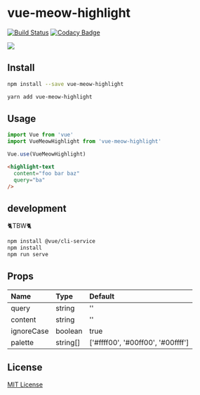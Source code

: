 # vue-meow-highlight

[![Build Status](https://travis-ci.org/octonyat/vue-meow-highlight.svg?branch=master)](https://travis-ci.org/octonyat/vue-meow-highlight)
[![Codacy Badge](https://api.codacy.com/project/badge/Grade/b2c605edf7804a2b8ca34f8ff90f57fe)](https://www.codacy.com/project/octonyat/vue-meow-highlight/dashboard?utm_source=github.com&amp;utm_medium=referral&amp;utm_content=octonyat/vue-meow-highlight&amp;utm_campaign=Badge_Grade_Dashboard)

![](https://raw.githubusercontent.com/octonyat/vue-meow-highlight/add_image/capture/preview.gif)

## Install

```bash
npm install --save vue-meow-highlight
```

```bash
yarn add vue-meow-highlight
```

## Usage

```js
import Vue from 'vue'
import VueMeowHighlight from 'vue-meow-highlight'

Vue.use(VueMeowHighlight)
```

```html
<highlight-text
  content="foo bar baz"
  query="ba"
/>
```

## development

🐈TBW🐈

```bash
npm install @vue/cli-service
npm install
npm run serve
```

## Props

| Name           | Type     | Default            |
| :------------- | :------- | :----------------- |
| query          | string   | ''                 |
| content        | string   | ''                 |
| ignoreCase     | boolean  | true               |
| palette        | string[] | ['#ffff00', '#00ff00', '#00ffff'] |

## License

[MIT License](https://github.com/ndelvalle/v-click-outside/blob/master/LICENSE)

